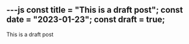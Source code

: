 ---js
const title = "This is a draft post";
const date = "2023-01-23";
const draft = true;
---
This is a draft post
